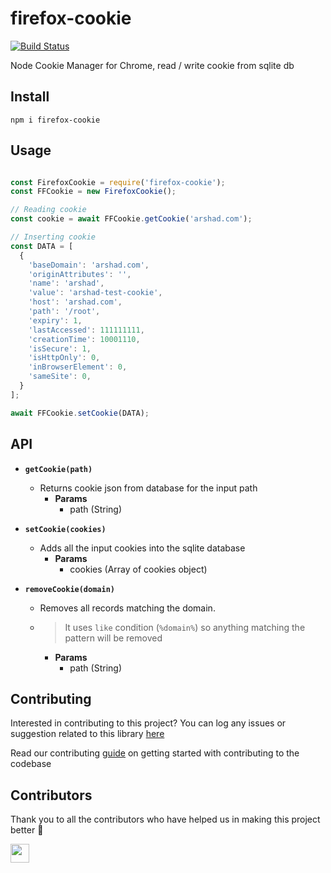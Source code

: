 # firefox-cookie

[![Build Status](https://img.shields.io/badge/build-passing-success.svg)](https://img.shields.io/badge/build-passing-success.svg)

Node Cookie Manager for Chrome, read / write cookie from sqlite db

## Install

```
npm i firefox-cookie
```

## Usage

```javascript

const FirefoxCookie = require('firefox-cookie');
const FFCookie = new FirefoxCookie();

// Reading cookie
const cookie = await FFCookie.getCookie('arshad.com');

// Inserting cookie
const DATA = [
  {
    'baseDomain': 'arshad.com',
    'originAttributes': '',
    'name': 'arshad',
    'value': 'arshad-test-cookie',
    'host': 'arshad.com',
    'path': '/root',
    'expiry': 1,
    'lastAccessed': 111111111,
    'creationTime': 10001110,
    'isSecure': 1,
    'isHttpOnly': 0,
    'inBrowserElement': 0,
    'sameSite': 0,
  }
];

await FFCookie.setCookie(DATA);
```

## API

- **`getCookie(path)`**
  - Returns cookie json from database for the input path
    - **Params**
      - path (String)

- **`setCookie(cookies)`**
  - Adds all the input cookies into the sqlite database
    - **Params**
      - cookies (Array of cookies object)

- **`removeCookie(domain)`**
  - Removes all records matching the domain.
  - > It uses `like` condition (`%domain%`) so anything matching the pattern will be removed
    - **Params**
      - path (String)

## Contributing

Interested in contributing to this project?
You can log any issues or suggestion related to this library [here](https://github.com/arshadkazmi42/firefox-cookie/issues/new)

Read our contributing [guide](CONTRIBUTING.md) on getting started with contributing to the codebase

## Contributors

Thank you to all the contributors who have helped us in making this project better :raised_hands:

<a href="https://github.com/arshadkazmi42"><img src="https://github.com/arshadkazmi42.png" width="30" /></a>
